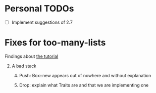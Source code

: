 # Personal TODOs

- [ ] Implement suggestions of 2.7

# Fixes for too-many-lists
Findings about [the tutorial](https://rust-unofficial.github.io/too-many-lists/index.html)

2. A bad stack

    4. Push: Box::new appears out of nowhere and without explanation

    7. Drop: explain what Traits are and that we are implementing one